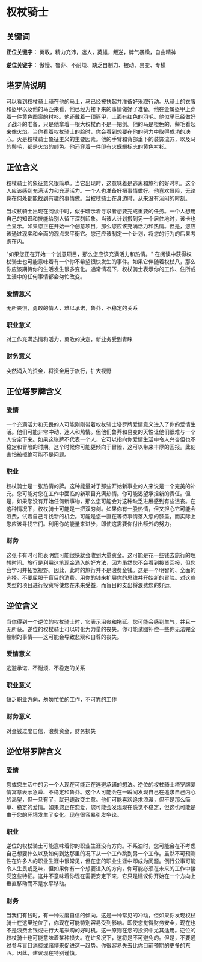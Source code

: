 # 权杖骑士

## 关键词

**正位关键字：** 勇敢，精力充沛，迷人，英雄，叛逆，脾气暴躁，自由精神

**逆位关键字：** 傲慢、鲁莽、不耐烦、缺乏自制力、被动、易变、专横

## 塔罗牌说明

可以看到权杖骑士骑在他的马上，马已经被扶起并准备好采取行动。从骑士的衣服和盔甲以及他的马匹来看，他已经为接下来的事情做好了准备。他在金属盔甲上穿着一件黄色图案的衬衫。他还戴着一顶盔甲，上面有红色的羽毛。他似乎已经做好了战斗的准备，只是他拿着一根大权杖而不是一把剑。他的马是橙色的，鬃毛看起来像火焰。当你看着权杖骑士的脸时，你会看到想要在他的努力中取得成功的决心。火是权杖骑士象征主义的主要因素。他的手臂和背部垂下的装饰流苏，以及马的鬃毛，都是火焰的颜色。他还穿着一件印有火蝾螈标志的黄色衬衫。

## 正位含义

权杖骑士的象征意义很简单。当它出现时，这意味着是逃离和旅行的好时机。这个人应该感到充满活力和充满活力。一个人也准备好把事情做好。他喜欢冒险，无论身在何处都能找到有趣的事情做。当权杖骑士在身边时，从来没有沉闷的时刻。

当权杖骑士出现在阅读中时，似乎暗示着寻求者想要完成重要的任务。一个人想用自己的知识和技能给别人留下深刻印象。当该人计划搬到另一个居住地时，该卡也会显示。如果您正在开始一个创意项目，那么您应该充满活力和热情。但是，您应该通过现实和全面的观点来平衡它。您还应该制定一个计划，将您的行为的后果考虑在内。

"如果您正在开始一个创意项目，那么您应该充满活力和热情。" 在阅读中获得权杖骑士也可能意味着有一个你不希望很快发生的事件。如果它伴随着权杖八，那么你应该期待你的生活发生很多变化。通常情况下，权杖骑士表示你的工作、住所或生活中的任何事情都会匆忙改变。

### 爱情意义

无所畏惧，勇敢的情人，难以承诺，鲁莽，不稳定的关系

### 职业意义

对工作充满热情和活力，勇敢的决定，新业务受到青睐

### 财务意义

突然涌入的资金，将资金用于旅行，扩大视野

## 正位塔罗牌含义

### 爱情

一个充满活力和无畏的人可能刚刚带着权杖骑士塔罗牌爱情意义进入了你的爱情生活。他们可能非常冲动、迷人和热情。但他们鲁莽和易变的天性让他们很难与一个人安定下来。如果这张牌不代表一个人，它可以指向你爱情生活中令人兴奋但也不稳定和冒险的时期。这个时候你可能更倾向于冒险，这可以带来丰厚的回报。此刻害怕被拒绝可能不是问题。

### 职业

权杖骑士是一张热情的牌。这种能量对于那些开始新事业的人来说是一个完美的补充。您可能对您在工作中面临的新项目充满热情。你可能渴望承担新的责任。但是，如果您没有开始任何新事物，那么您可能会对这种缺乏进展感到有些沮丧。在这种情况下，权杖骑士可能是一把双刃剑。如果你有一股热情，但又担心它可能会浪费，试着自己寻找新的机会。可能是您一直在等待事情落入您的膝盖，而实际上您应该寻找它们。利用你的能量来进步，即使这需要你付出额外的努力。

### 财务

这张卡有时可能表明您可能很快就会收到大量资金。这可能是花一些钱去旅行的理想时间。旅行是利用这笔现金涌入的好方法，因为虽然您不会看到投资回报，但您会学习并拓宽视野。因此，此时的旅行并不是浪费金钱。这是一个明智的、全面的选择。不要屈服于盲目的消费。用你的钱来扩展你的思维并开始新的冒险。对这些类型的项目进行投资将使您在未来受益，而盲目的支出将浪费您的好运。

## 逆位含义

当你得到一个逆位的权杖骑士时，它表示沮丧和拖延。您可能会感到生气，并且一无所获。逆位的权杖骑士可以转化为力量的丧失。你可能试图补偿一些你无法完全控制的事情——这可能会导致悲观和自尊的丧失。

### 爱情意义

逃避承诺、不耐烦、不稳定的关系

### 职业意义

缺乏职业方向，匆匆忙忙的工作，不可靠的工作

### 财务意义

对金钱过度自信，浪费资金，财务损失

## 逆位塔罗牌含义

### 爱情

您或您生活中的另一个人现在可能正在逃避承诺的想法。逆位的权杖骑士塔罗牌爱情寓意表示急躁、不稳定和鲁莽。这个人可能会在一瞬间发现自己在追求自己内心的渴望，但一旦有了，就迅速改变主意。他们可能喜欢追求浪漫，但不是那么简单、稳定的爱情。如果您正在恋爱，您可能会发现现在感觉不稳定，但这也可能是由于您的环境发生了变化。现在很容易引发争论。

### 职业

逆位的权杖骑士可能意味着你的职业生涯没有方向。不系泊时，您可能会在不考虑自己想要什么以及如何到达那里的况下从一个工作跳到另一个工作。虽然不可预测性在许多人的职业生涯中很常见，但在您的职业生涯中却成为问题。例行公事可能令人生畏或乏味，但如果你有一个想要进入的方向，你可能必须在未来的工作中接受这些特征。这并不意味着你现在需要安定下来，它只是建议你开始在一个方向上垂直移动而不是水平移动。

### 财务

当我们有钱时，有一种过度自信的倾向。这是一种常见的冲动，但如果你发现权杖骑士在这里逆位了，你现在可能特别容易受到影响。即使您觉得财务安全，现在也不是浪费金钱或进行大笔采购的好时机。这一原则在您的投资中尤其适用。逆位的权杖骑士也可能意味着某种损失。在许多况下，这将是不可避免的。但是，不要通过参与盲目消费或赌博来促进这一趋势。你很容易失去比你目前预期的更多的东西。因此，建议现在特别谨慎。